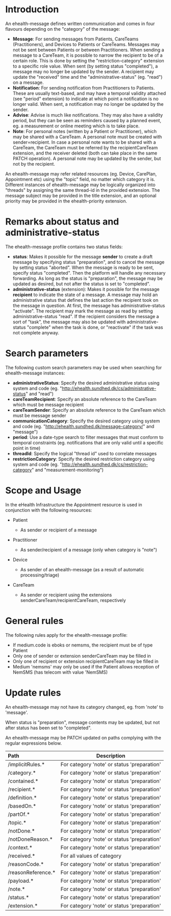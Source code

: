 # Introduction

An ehealth-message defines written communication and
comes in four flavours depending on the "category" of the message:

- __Message__: For sending messages from Patients, CareTeams (Practitioners), and Devices to Patients or CareTeams. 
  Messages may not be sent between Patients or between Practitioners. When sending a message to a CareTeam, it is 
  possible to narrow the recipient to be of a certain role. This is done by setting the "restriction-category" 
  extension to a specific role value.
  When sent (by setting status "completed"), a message may no longer be updated by the sender. 
  A recipient may update the "received" time and the "administrative-status" (eg. "read") on a message.
- __Notification__: For sending notification from Practitioners to Patients. These are usually text-based, and may
  have a temporal validity attached (see "period" extension) to indicate at which point a 
  notification is no longer valid. When sent, a notification may no longer be updated by the sender.
- __Advise__: Advise is much like notifications. They may also have a validity period, but they can be seen as 
  reminders caused by a planned event, eg. a measurement or online meeting which is to take place.
- __Note__: For personal notes (written by a Patient or Practitioner), which may be shared with a CareTeam. A personal
  note must be created with sender=recipient. In case a personal note wants to be shared with a CareTeam, the CareTeam
  must be referred by the recipientCareTeam extension, and the receiver deleted (both can take place in the same
  PATCH operation). A personal note may be updated by the sender, but not by the recipient.

An ehealth-message may refer related resources (eg. Device, CarePlan, Appointment etc) using the "topic" field, no 
matter which category it is. Different instances of ehealth-message may be logically organized into "threads" by
assigning the same thread-id in the provided extension. The message subject may be provided in the title extension, and
an optional priority may be provided in the ehealth-priority extension.

# Remarks about status and administrative-status

The ehealth-message profile contains two status fields:

- __status__: Makes it possible for the message __sender__ to create a draft message by specifying status "preparation", 
              and to cancel the message by setting status "aborted". When the message is ready to be sent, specify status 
              "completed". Then the platform will handle any necessary forwarding. As long as the status is "preparation",
              the message may be updated as desired, but not after the status is set to "completed".
- __administrative-status__ (extension): Makes it possible for the message __recipient__ to indicate the state of a message. 
              A message may hold an administrative status that defines the last action the recipient took on the message
              in question. At first, the message has administrative-status "activate". The recipient may mark the message as
              read by setting administrative-status "read". If the recipient considers the message a sort of "task", the
              message may also be updated with administrative-status "complete" when the task is done, or "reactivate" if
              the task was not complete anyway.

# Search parameters

The following custom search parameters may be used when searching for ehealth-message instances:
- __administrativeStatus__: Specify the desired administrative status using system and code (eg. "http://ehealth.sundhed.dk/cs/administrative-status" and "read")
- __careTeamRecipient__: Specify an absolute reference to the CareTeam which must be message recipient
- __careTeamSender__: Specify an absolute reference to the CareTeam which must be message sender
- __communicationCategory__: Specify the desired category using system and code (eg. "http://ehealth.sundhed.dk/message-category/" and "message")
- __period__: Use a date-type search to filter messages that must conform to temporal constraints (eg. notifications that are only valid until a specific point in time)
- __threadId__: Specify the logical "thread id" used to correlate messages
- __restrictionCategory__: Specify the desired restriction category using system and code (eg. "http://ehealth.sundhed.dk/cs/restriction-category" and "measurement-monitoring")

# Scope and Usage
In the eHealth Infrastructure the Appointment resource is used in conjunction with the following resources:

- Patient
  - As sender or recipient of a message

- Practitioner
  - As sender/recipient of a message (only when category is "note")

- Device
  - As sender of an ehealth-message (as a result of automatic processing/triage)
  
- CareTeam
  - As sender or recipient using the extensions senderCareTeam/recipientCareTeam, respectively
  
# General rules

The following rules apply for the ehealth-message profile:

* If medium.code is eboks or nemsms, the recipient must be of type Patient
* Only one of sender or extension senderCareTeam may be filled in
* Only one of recipient or extension recipientCareTeam may be filled in
* Medium 'nemsms' may only be used if the Patient allows reception of NemSMS (has telecom with value 'NemSMS)

# Update rules

An ehealth-message may not have its category changed, eg. from 'note' to 'message'.

When status is "preparation", message contents may be updated, but not after status has been set to "completed".

An ehealth-message may be PATCH updated on paths complying with the regular expressions below.

__Path__ | __Description__ 
:--- | ---
/implicitRules.* | For category 'note' or status 'preparation'
/category.* | For category 'note' or status 'preparation'
/contained.* | For category 'note' or status 'preparation'
/recipient.* | For category 'note' or status 'preparation'
/definition.* | For category 'note' or status 'preparation'
/basedOn.* | For category 'note' or status 'preparation'
/partOf.* | For category 'note' or status 'preparation'
/topic.* | For category 'note' or status 'preparation'
/notDone.* | For category 'note' or status 'preparation'
/notDoneReason.* | For category 'note' or status 'preparation'
/context.* | For category 'note' or status 'preparation'
/received.* | For all values of category
/reasonCode.* | For category 'note' or status 'preparation'
/reasonReference.* | For category 'note' or status 'preparation'
/payload.* | For category 'note' or status 'preparation'
/note.* | For category 'note' or status 'preparation'
/status.* | For category 'note' or status 'preparation'
/extension.* | For category 'note' or status 'preparation'
